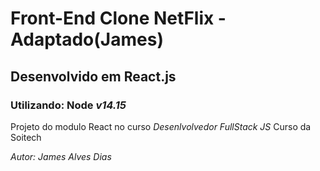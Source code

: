 # Front-End Clone NetFlix - Adaptado(James)

## Desenvolvido em React.js
### Utilizando:  Node _v14.15_

Projeto do modulo React no curso *Desenlvolvedor FullStack JS* Curso da Soitech

_Autor: James Alves Dias_
